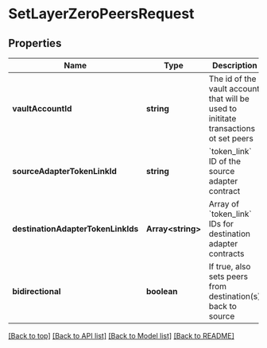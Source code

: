 # SetLayerZeroPeersRequest

## Properties

|Name | Type | Description | Notes|
|------------ | ------------- | ------------- | -------------|
|**vaultAccountId** | **string** | The id of the vault account that will be used to inititate transactions ot set peers | [default to undefined]|
|**sourceAdapterTokenLinkId** | **string** | &#x60;token_link&#x60; ID of the source adapter contract | [default to undefined]|
|**destinationAdapterTokenLinkIds** | **Array&lt;string&gt;** | Array of &#x60;token_link&#x60; IDs for destination adapter contracts | [default to undefined]|
|**bidirectional** | **boolean** | If true, also sets peers from destination(s) back to source | [default to undefined]|




[[Back to top]](#) [[Back to API list]](../../README.md#documentation-for-api-endpoints) [[Back to Model list]](../../README.md#documentation-for-models) [[Back to README]](../../README.md)

